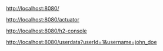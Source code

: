 [http://localhost:8080/](http://localhost:8080/)

[http://localhost:8080/actuator](http://localhost:8080/actuator)

[http://localhost:8080/h2-console](http://localhost:8080/h2-console)

[http://localhost:8080/userdata?userId=1&username=john_doe](http://localhost:8080/userdata?userId=1&username=john_doe)